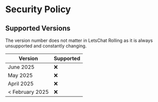 # Security Policy

## Supported Versions

The version number does not matter in LetsChat Rolling as it is always unsupported and constantly changing.

| Version  | Supported          |
| -------  | ------------------ |
| June 2025| :x:                |
| May 2025 | :x:                |
|April 2025| :x:                |
|< February 2025| :x:                |
